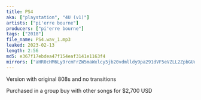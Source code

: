 ```yaml
---
title: PS4
aka: ["playstation", "4U (v1)"]
artists: ["pi'erre bourne"]
producers: ["pi'erre bourne"]
tags: ["2018"]
file_name: PS4.wav_1.mp3
leaked: 2023-02-13
length: 2:56
md5: e367f17ebdea47f154eaf3141e1163f4
mirrors: ["aHR0cHM6Ly9rcmFrZW5maWxlcy5jb20vdmlldy9pa291dVF5eVZLL2ZpbGUuaHRtbA==", "aHR0cHM6Ly9kYnJlZS5vcmcvdi8zZWFlOTU="]
---
```

Version with original 808s and no transitions

Purchased in a group buy with other songs for $2,700 USD
